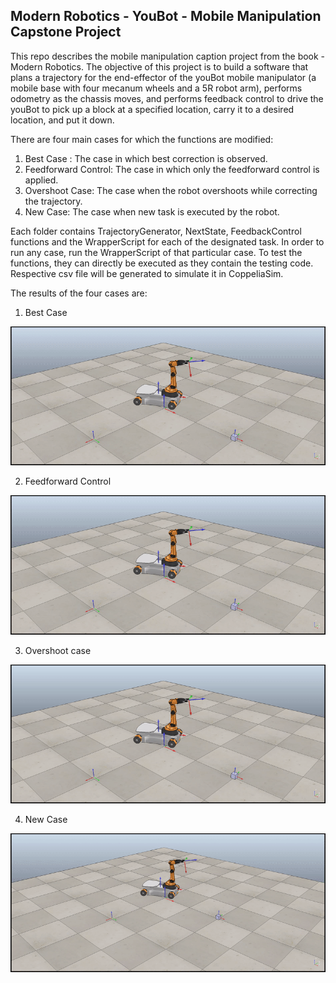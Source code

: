 
## Modern Robotics - YouBot - Mobile Manipulation Capstone Project

This repo describes the mobile manipulation caption project from the book - Modern Robotics. The objective of this project is to build a software that plans a trajectory for the end-effector of the youBot mobile manipulator (a mobile base with four mecanum wheels and a 5R robot arm), performs odometry as the chassis moves, and performs feedback control to drive the youBot to pick up a block at a specified location, carry it to a desired location, and put it down.

There are four main cases for which the functions are modified:
1. Best Case : The case in which best correction is observed.
2. Feedforward Control: The case in which only the feedforward control is applied.
3. Overshoot Case: The case when the robot overshoots while correcting the trajectory.
4. New Case: The case when new task is executed by the robot.

Each folder contains TrajectoryGenerator, NextState, FeedbackControl functions and the WrapperScript for each of the designated task.
In order to run any case, run the WrapperScript of that particular case.
To test the functions, they can directly be executed as they contain the testing code. 
Respective csv file will be generated to simulate it in CoppeliaSim.

The results of the four cases are:
1. Best Case

![Best Case](./Videos/Best%20Case.gif)

2. Feedforward Control

![Feedforward Control](./Videos/Feedforward.gif)

3. Overshoot case

![Overshoot case](./Videos/Overshoot.gif)

4. New Case

![New Case](./Videos/New%20case.gif)
